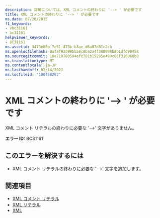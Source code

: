 ```yaml
---
description: 詳細については、XML コメントの終わりに '--> ' が必要です
title: XML コメントの終わりに '--> ' が必要です
ms.date: 07/20/2015
f1_keywords:
- vbc31161
- bc31161
helpviewer_keywords:
- BC31161
ms.assetid: 3473e80b-7e51-473b-b3ae-d6a87d61c2cb
ms.openlocfilehash: 0afaf92d99bb58c8ba2a4fb80998b8b1dfd90458
ms.sourcegitcommit: 10e719780594efc781b15295e499c66f316068b8
ms.translationtype: MT
ms.contentlocale: ja-JP
ms.lasthandoff: 02/14/2021
ms.locfileid: "100458202"
---
```

# <a name="expected-closing----for-xml-comment"></a>XML コメントの終わりに '--> ' が必要です

XML コメント リテラルの終わりに必要な '-->' 文字がありません。  
  
 **エラー ID:** BC31161  
  
## <a name="to-correct-this-error"></a>このエラーを解決するには  
  
- XML コメント リテラルの終わりに必要な '-->' 文字を追加します。  
  
## <a name="see-also"></a>関連項目

- [XML コメント リテラル](../language-reference/xml-literals/xml-comment-literal.md)
- [XML リテラル](../language-reference/xml-literals/index.md)
- [XML](../programming-guide/language-features/xml/index.md)
